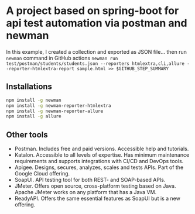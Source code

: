 # A project based on spring-boot for api test automation via postman and newman

In this example, I created a collection and exported as JSON file...
then run `newman` command in GitHub actions
`newman run test/postman/students/students.json --reporters htmlextra,cli,allure --reporter-htmlextra-report sample.html >> $GITHUB_STEP_SUMMARY`

## Installations
```BASH
npm install -g newman
npm install -g newman-reporter-htmlextra
npm install -g newman-reporter-allure
npm install -g allure

```

## Other tools
- Postman. Includes free and paid versions. Accessible help and tutorials.
- Katalon. Accessible to all levels of expertise. Has minimum maintenance requirements and supports integrations with CI/CD and DevOps tools.
- Apigee. Designs, secures, analyzes, scales and tests APIs. Part of the Google Cloud offering.
- SoapUI. API testing tool for both REST- and SOAP-based APIs.
- JMeter. Offers open source, cross-platform testing based on Java. Apache JMeter works on any platform that has a Java VM.
- ReadyAPI. Offers the same essential features as SoapUI but is a new offering.
